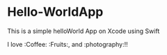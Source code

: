 # Hello-WorldApp
This is a simple helloWorld App on Xcode using Swift

I love :Coffee: :Fruits:, and :photography:!!
